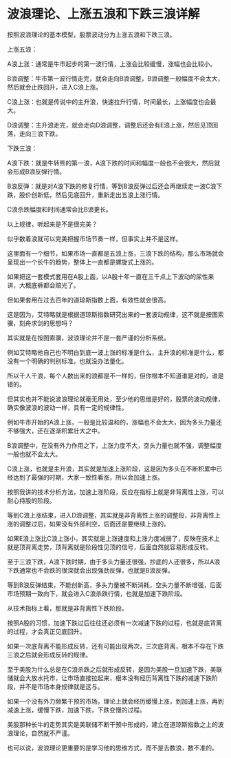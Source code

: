 # 波浪理论、上涨五浪和下跌三浪详解

按照波浪理论的基本模型，股票波动分为上涨五浪和下跌三浪。

上涨五浪：

A浪上涨：通常是牛市起步的第一波行情，上涨会比较缓慢，涨幅也会比较小。

B浪调整：牛市第一波行情走完，就会走向B浪调整，B浪调整一般幅度不会太大，然后就会止跌回升，进入C浪上涨。

C浪上涨：也就是传说中的主升浪，快速拉升行情，时间最长，上涨幅度也会最大。

D浪调整：主升浪走完，就会走向D浪调整，调整后还会有E浪上涨，然后见顶回落，走向三浪下跌。

下跌三浪：

A浪下跌：就是牛转熊的第一浪，A浪下跌的时间和幅度一般也不会很大，然后就会形成B浪反弹行情。

B浪反弹：就是对A浪下跌的修复行情，等到B浪反弹过后还会再继续走一波C浪下跌，股价创新低，然后见底回升，重新走出五浪上涨行情。

C浪杀跌幅度和时间通常会比B浪更长。

以上规律，听起来是不是很完美？

似乎数着浪就可以完美把握市场节奏一样，但事实上并不是这样。

这里面有一个细节，如果市场一直都是五浪上涨，三浪下跌的结构，那么市场就会呈现出一个长牛的趋势，整体上一直都是螺旋式上涨的。

如果把这一套模式套用在A股上面，以A股十年一直在三千点上下波动的尿性来讲，大概底裤都会赔光了。

但如果套用在过去百年的道琼斯指数上面，有效性就会很高。

这是因为，艾特略就是根据道琼斯指数研究出来的一套波动规律，这不就是按图索骥，刻舟求剑的思想吗？

其实就是在按图索骥，波浪理论并不是一套严谨的分析系统。

例如艾特略他自己也不明白到底一波上涨的标准是什么，主升浪的标准是什么，都没有一个明确的判别标准，也就没办法量化。

所以千人千浪，每个人数出来的浪都是不一样的，但你根本不知道谁是对的，谁是错的。

但其实也并不能说波浪理论就毫无用处，至少他的思维是好的，股票的波动规律，确实像波浪的波动一样，具有一定的规律性。

例如牛市开始的A浪上涨，一般是比较温和的，涨幅也不会太大，因为多头力量还不够强大，还在逐渐积累壮大之中。

B浪调整中，在没有外力作用之下，上涨力度不大，空头力量也就不强，调整幅度一般也就不会太大。

C浪上涨，也就是主升浪，其实就是加速上涨阶段，这是因为多头在不断积累中已经达到了最强的时期，大家一致性看涨，所以会加速上涨。

按照我讲的技术分析方法，加速上涨阶段，反应在指标上就是非背离性上涨，可以耐心持股的阶段。

等到C浪上涨结束，进入D浪调整，其实就是非背离性上涨的调整段，非背离性上涨的调整过后，如果没有外部利空，后面还是要继续上涨的。

如果E浪上涨比C浪上涨小，其实就是上涨速度和上涨力度减弱了，反映在技术上就是顶背离走势，顶背离就是阶段性见顶的信号，后面自然就容易形成反转。

至于三浪下跌，A浪下跌时期，由于多头力量还很强，抄底的人还很多，所以A浪下跌通常也不会跌的很深就会出现强劲反弹，也就是B浪反弹。

等到B浪反弹结束，不能创新高，多头力量被不断消耗，空头力量不断增强，后面市场预期一致向下，就会进入C浪杀跌行情，也就是加速下跌阶段。

从技术指标上看，那就是非背离性下跌阶段。

按照A股的习惯，加速下跌过后往往还必须有一次减速下跌的过程，也就是底背离的过程，才会真正见底回升。

如果一次底背离不能形成反转，还有可能出现两次，三次底背离，根本不存在下跌三浪之后就会形成反转的规律。

至于美股为什么总是在C浪杀跌之后就形成反转，是因为美股一旦加速下跌，美联储就会大放水托市，让市场直接拉起来，根本没有经历背离性下跌的减速下跌阶段，并不是市场本身规律就是这与。

如果一个没有外力频繁干预的市场，理论上就会经历缓慢上涨，到加速上涨，再到减速上涨，缓慢下跌，加速下跌，下跌变慢的过程。

美股那种长牛的走势其实是美联储不断干预中形成的，建立在道琼斯指数之上的波浪理论，自然就不严谨。

也可以说，波浪理论更重要的是学习他的思维方式，而不是去数浪，数不准的。